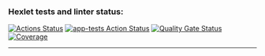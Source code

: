 ### Hexlet tests and linter status:
[![Actions Status](https://github.com/thygh0st/java-project-78/actions/workflows/hexlet-check.yml/badge.svg)](https://github.com/thygh0st/java-project-78/actions)
[![app-tests Action Status](https://github.com/thygh0st/java-project-78/actions/workflows/app-tests.yml/badge.svg)](https://github.com/thygh0st/java-project-78/actions/workflows/app-tests.yml)
[![Quality Gate Status](https://sonarcloud.io/api/project_badges/measure?project=thygh0st_java-project-78&metric=alert_status)](https://sonarcloud.io/summary/new_code?id=thygh0st_java-project-78)
[![Coverage](https://sonarcloud.io/api/project_badges/measure?project=thygh0st_java-project-78&metric=coverage)](https://sonarcloud.io/summary/new_code?id=thygh0st_java-project-78)
***

